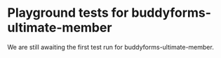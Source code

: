 # Playground tests for buddyforms-ultimate-member
We are still awaiting the first test run for buddyforms-ultimate-member.
